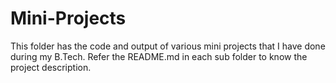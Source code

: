 # Mini-Projects
This folder has the code and output of various mini projects that I have done during my B.Tech. Refer the README.md in each sub folder to know the project description.
